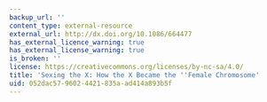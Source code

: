 ```yaml
---
backup_url: ''
content_type: external-resource
external_url: http://dx.doi.org/10.1086/664477
has_external_licence_warning: true
has_external_license_warning: true
is_broken: ''
license: https://creativecommons.org/licenses/by-nc-sa/4.0/
title: 'Sexing the X: How the X Became the ''Female Chromosome'
uid: 052dac57-9602-4421-835a-ad414a893b5f
---
```

